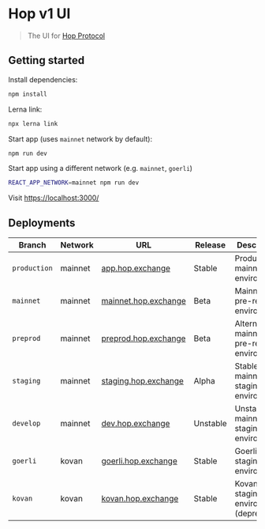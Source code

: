 # Hop v1 UI

> The UI for [Hop Protocol](https://hop.exchange/)

## Getting started

Install dependencies:

```bash
npm install
```

Lerna link:

```bash
npx lerna link
```

Start app (uses `mainnet` network by default):

```bash
npm run dev
```

Start app using a different network (e.g. `mainnet`, `goerli`)

```bash
REACT_APP_NETWORK=mainnet npm run dev
```

Visit [https://localhost:3000/](https://localhost:3000/)

## Deployments

| Branch       | Network | URL                                                  | Release  | Description                                 |
| ------------ | ------- | ---------------------------------------------------- | -------- | ------------------------------------------- |
| `production` | mainnet | [app.hop.exchange](https://app.hop.exchange)         | Stable   | Production mainnet environment              |
| `mainnet`    | mainnet | [mainnet.hop.exchange](https://mainnet.hop.exchange) | Beta     | Mainnet pre-release environment             |
| `preprod`    | mainnet | [preprod.hop.exchange](https://preprod.hop.exchange) | Beta     | Alternative mainnet pre-release environment |
| `staging`    | mainnet | [staging.hop.exchange](https://staging.hop.exchange) | Alpha    | Stable mainnet staging environment          |
| `develop`    | mainnet | [dev.hop.exchange](https://dev.hop.exchange)         | Unstable | Unstable mainnet staging environment        |
| `goerli`     | kovan   | [goerli.hop.exchange](https://goerli.hop.exchange)   | Stable   | Goerli staging environment                  |
| `kovan`      | kovan   | [kovan.hop.exchange](https://kovan.hop.exchange)     | Stable   | Kovan staging environment (deprecated) |
